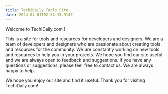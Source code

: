 ```yaml
---
title: TechiDaily Tools Site
date: 2024-04-01T02:37:15.914Z
---
```

Welcome to TechiDaily.com !

This is a site for tools and resources for developers and designers. We are a team of developers and designers who are passionate about creating tools and resources for the community. We are constantly working on new tools and resources to help you in your projects. We hope you find our site useful and we are always open to feedback and suggestions. If you have any questions or suggestions, please feel free to contact us. We are always happy to help.

We hope you enjoy our site and find it useful. Thank you for visiting TechiDaily.com!
